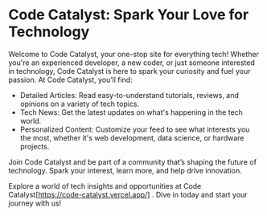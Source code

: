 # Code Catalyst: Spark Your Love for Technology

Welcome to Code Catalyst, your one-stop site for everything tech! Whether you're an experienced developer, a new coder, or just someone interested in technology, Code Catalyst is here to spark your curiosity and fuel your passion.
At Code Catalyst, you’ll find:

- Detailed Articles: Read easy-to-understand tutorials, reviews, and opinions on a variety of tech topics.
- Tech News: Get the latest updates on what's happening in the tech world.
- Personalized Content: Customize your feed to see what interests you the most, whether it's web development, data science, or hardware projects.


Join Code Catalyst and be part of a community that’s shaping the future of technology. Spark your interest, learn more, and help drive innovation.

Explore a world of tech insights and opportunities at Code Catalyst[https://code-catalyst.vercel.app/] . Dive in today and start your journey with us!
